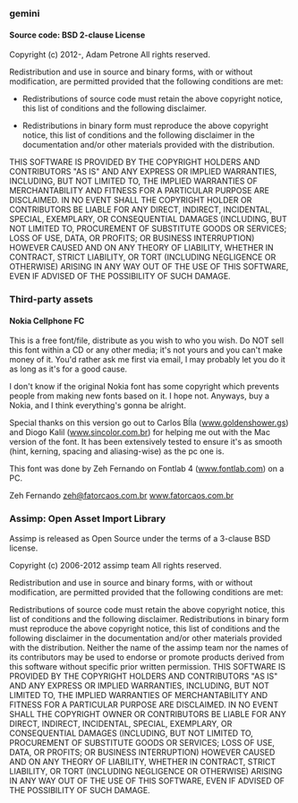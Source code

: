 ### gemini
#### Source code: BSD 2-clause License

Copyright (c) 2012-, Adam Petrone
All rights reserved.

Redistribution and use in source and binary forms, with or without
modification, are permitted provided that the following conditions are met:

* Redistributions of source code must retain the above copyright notice, this
  list of conditions and the following disclaimer.

* Redistributions in binary form must reproduce the above copyright notice,
  this list of conditions and the following disclaimer in the documentation
  and/or other materials provided with the distribution.

THIS SOFTWARE IS PROVIDED BY THE COPYRIGHT HOLDERS AND CONTRIBUTORS "AS IS"
AND ANY EXPRESS OR IMPLIED WARRANTIES, INCLUDING, BUT NOT LIMITED TO, THE
IMPLIED WARRANTIES OF MERCHANTABILITY AND FITNESS FOR A PARTICULAR PURPOSE ARE
DISCLAIMED. IN NO EVENT SHALL THE COPYRIGHT HOLDER OR CONTRIBUTORS BE LIABLE
FOR ANY DIRECT, INDIRECT, INCIDENTAL, SPECIAL, EXEMPLARY, OR CONSEQUENTIAL
DAMAGES (INCLUDING, BUT NOT LIMITED TO, PROCUREMENT OF SUBSTITUTE GOODS OR
SERVICES; LOSS OF USE, DATA, OR PROFITS; OR BUSINESS INTERRUPTION) HOWEVER
CAUSED AND ON ANY THEORY OF LIABILITY, WHETHER IN CONTRACT, STRICT LIABILITY,
OR TORT (INCLUDING NEGLIGENCE OR OTHERWISE) ARISING IN ANY WAY OUT OF THE USE
OF THIS SOFTWARE, EVEN IF ADVISED OF THE POSSIBILITY OF SUCH DAMAGE.



### Third-party assets

#### Nokia Cellphone FC

This is a free font/file, distribute as you wish to who you wish. Do NOT sell
this font within a CD or any other media; it's not yours and you can't make
money of it. You'd rather ask me first via email, I may probably let you do it
as long as it's for a good cause.

I don't know if the original Nokia font has some copyright which prevents
people from making new fonts based on it. I hope not. Anyways, buy a Nokia,
and I think everything's gonna be alright.

Special thanks on this version go out to Carlos BÍla (www.goldenshower.gs) and
Diogo Kalil (www.sincolor.com.br) for helping me out with the Mac version of
the font. It has been extensively tested to ensure it's as smooth (hint,
kerning, spacing and aliasing-wise) as the pc one is.

This font was done by Zeh Fernando on Fontlab 4 (www.fontlab.com) on a PC.

Zeh Fernando
zeh@fatorcaos.com.br
www.fatorcaos.com.br


### Assimp: Open Asset Import Library

Assimp is released as Open Source under the terms of a 3-clause BSD license.

Copyright (c) 2006-2012 assimp team
All rights reserved.

Redistribution and use in source and binary forms, with or without modification, are permitted provided that the following conditions are met:

Redistributions of source code must retain the above copyright notice, this list of conditions and the following disclaimer.
Redistributions in binary form must reproduce the above copyright notice, this list of conditions and the following disclaimer in the documentation and/or other materials provided with the distribution.
Neither the name of the assimp team nor the names of its contributors may be used to endorse or promote products derived from this software without specific prior written permission.
THIS SOFTWARE IS PROVIDED BY THE COPYRIGHT HOLDERS AND CONTRIBUTORS "AS IS" AND ANY EXPRESS OR IMPLIED WARRANTIES, INCLUDING, BUT NOT LIMITED TO, THE IMPLIED WARRANTIES OF MERCHANTABILITY AND FITNESS FOR A PARTICULAR PURPOSE ARE DISCLAIMED. IN NO EVENT SHALL THE COPYRIGHT OWNER OR CONTRIBUTORS BE LIABLE FOR ANY DIRECT, INDIRECT, INCIDENTAL, SPECIAL, EXEMPLARY, OR CONSEQUENTIAL DAMAGES (INCLUDING, BUT NOT LIMITED TO, PROCUREMENT OF SUBSTITUTE GOODS OR SERVICES; LOSS OF USE, DATA, OR PROFITS; OR BUSINESS INTERRUPTION) HOWEVER CAUSED AND ON ANY THEORY OF LIABILITY, WHETHER IN CONTRACT, STRICT LIABILITY, OR TORT (INCLUDING NEGLIGENCE OR OTHERWISE) ARISING IN ANY WAY OUT OF THE USE OF THIS SOFTWARE, EVEN IF ADVISED OF THE POSSIBILITY OF SUCH DAMAGE.